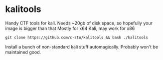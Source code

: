 # kalitools

Handy CTF tools for kali. Needs ~20gb of disk space, so hopefully your image is bigger than that
Mostly for x64 Kali, may work for x86

`git clone https://github.com/c-sto/kalitools && bash ./kalitools`

Install a bunch of non-standard kali stuff automagically.
Probably won't be maintained good.
